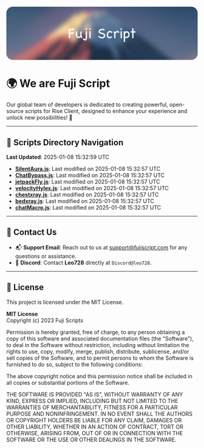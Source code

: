 ![Banner](.github/b.webp)

# 🌍 **We are Fuji Script**

Our global team of developers is dedicated to creating powerful, open-source scripts for Rise Client, designed to enhance your experience and unlock new possibilities! 🌟

---
<!-- SCRIPTS_NAVIGATION_START -->
## 📂 **Scripts Directory Navigation**

**Last Updated**: 2025-01-08 15:32:59 UTC

- **[SilentAura.js](scripts/SilentAura.js)**: Last modified on 2025-01-08 15:32:57 UTC
- **[ChatBypass.js](scripts/ChatBypass.js)**: Last modified on 2025-01-08 15:32:57 UTC
- **[jetpackFly.js](scripts/jetpackFly.js)**: Last modified on 2025-01-08 15:32:57 UTC
- **[velocityHylex.js](scripts/velocityHylex.js)**: Last modified on 2025-01-08 15:32:57 UTC
- **[chestxray.js](scripts/chestxray.js)**: Last modified on 2025-01-08 15:32:57 UTC
- **[bedxray.js](scripts/bedxray.js)**: Last modified on 2025-01-08 15:32:57 UTC
- **[chatMacro.js](scripts/chatMacro.js)**: Last modified on 2025-01-08 15:32:57 UTC

<!-- SCRIPTS_NAVIGATION_END -->

---

## 💬 **Contact Us**  
- 📬 **Support Email**: Reach out to us at [support@fujiscript.com](mailto:support@fujiscript.com) for any questions or assistance.  
- 💬 **Discord**: Contact **Leo728** directly at `Discord@leo728`.

---

## 📜 **License**

This project is licensed under the MIT License.  

**MIT License**  
Copyright (c) 2023 Fuji Scripts  

Permission is hereby granted, free of charge, to any person obtaining a copy of this software and associated documentation files (the "Software"), to deal in the Software without restriction, including without limitation the rights to use, copy, modify, merge, publish, distribute, sublicense, and/or sell copies of the Software, and to permit persons to whom the Software is furnished to do so, subject to the following conditions:  

The above copyright notice and this permission notice shall be included in all copies or substantial portions of the Software.  

THE SOFTWARE IS PROVIDED "AS IS", WITHOUT WARRANTY OF ANY KIND, EXPRESS OR IMPLIED, INCLUDING BUT NOT LIMITED TO THE WARRANTIES OF MERCHANTABILITY, FITNESS FOR A PARTICULAR PURPOSE AND NONINFRINGEMENT. IN NO EVENT SHALL THE AUTHORS OR COPYRIGHT HOLDERS BE LIABLE FOR ANY CLAIM, DAMAGES OR OTHER LIABILITY, WHETHER IN AN ACTION OF CONTRACT, TORT OR OTHERWISE, ARISING FROM, OUT OF OR IN CONNECTION WITH THE SOFTWARE OR THE USE OR OTHER DEALINGS IN THE SOFTWARE.  
